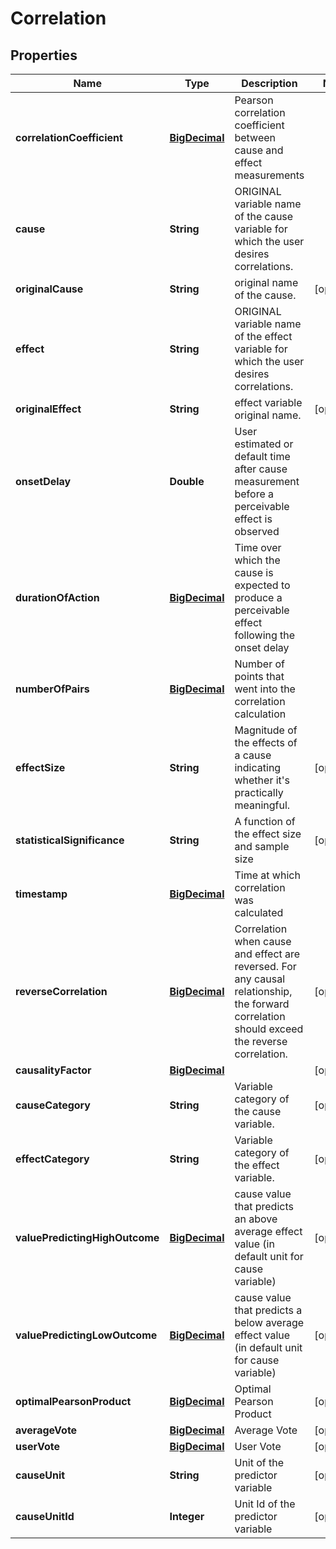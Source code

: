 
# Correlation

## Properties
Name | Type | Description | Notes
------------ | ------------- | ------------- | -------------
**correlationCoefficient** | [**BigDecimal**](BigDecimal.md) | Pearson correlation coefficient between cause and effect measurements | 
**cause** | **String** | ORIGINAL variable name of the cause variable for which the user desires correlations. | 
**originalCause** | **String** | original name of the cause. |  [optional]
**effect** | **String** | ORIGINAL variable name of the effect variable for which the user desires correlations. | 
**originalEffect** | **String** | effect variable original name. |  [optional]
**onsetDelay** | **Double** | User estimated or default time after cause measurement before a perceivable effect is observed | 
**durationOfAction** | [**BigDecimal**](BigDecimal.md) | Time over which the cause is expected to produce a perceivable effect following the onset delay | 
**numberOfPairs** | [**BigDecimal**](BigDecimal.md) | Number of points that went into the correlation calculation | 
**effectSize** | **String** | Magnitude of the effects of a cause indicating whether it&#39;s practically meaningful. |  [optional]
**statisticalSignificance** | **String** | A function of the effect size and sample size |  [optional]
**timestamp** | [**BigDecimal**](BigDecimal.md) | Time at which correlation was calculated | 
**reverseCorrelation** | [**BigDecimal**](BigDecimal.md) | Correlation when cause and effect are reversed. For any causal relationship, the forward correlation should exceed the reverse correlation. |  [optional]
**causalityFactor** | [**BigDecimal**](BigDecimal.md) |  |  [optional]
**causeCategory** | **String** | Variable category of the cause variable. |  [optional]
**effectCategory** | **String** | Variable category of the effect variable. |  [optional]
**valuePredictingHighOutcome** | [**BigDecimal**](BigDecimal.md) | cause value that predicts an above average effect value (in default unit for cause variable) |  [optional]
**valuePredictingLowOutcome** | [**BigDecimal**](BigDecimal.md) | cause value that predicts a below average effect value (in default unit for cause variable) |  [optional]
**optimalPearsonProduct** | [**BigDecimal**](BigDecimal.md) | Optimal Pearson Product |  [optional]
**averageVote** | [**BigDecimal**](BigDecimal.md) | Average Vote |  [optional]
**userVote** | [**BigDecimal**](BigDecimal.md) | User Vote |  [optional]
**causeUnit** | **String** | Unit of the predictor variable |  [optional]
**causeUnitId** | **Integer** | Unit Id of the predictor variable |  [optional]



